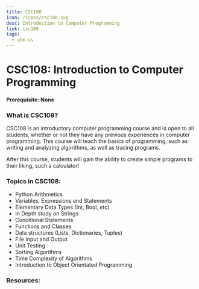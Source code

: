 ```yaml
---
title: CSC108
icon: /icons/csc108.svg
desc: Introduction to Computer Programming
link: csc108
tags:
  - utm-cs
---
```


# CSC108: Introduction to Computer Programming

#### Prerequisite: None

<grid-1-x-2 title="Fall 2020 Class Website" img-src="https://i.imgur.com/mthOVtT.png" link="https://mcs.utm.utoronto.ca/~108/index.shtml" desc="All credits to Michael Liut" button="Check it out!"></grid-1-x-2>

<ExamText class-code="CSC108"></ExamText>

### What is CSC108?

CSC108 is an introductory computer programming course and is open to all
students, whether or not they have any previous experiences in computer
programming. This course will teach the basics of programming, such as writing
and analyzing algorithms, as well as tracing programs.

After this course, students will gain the ability to create simple programs to
their liking, such a calculator!

### Topics in CSC108:

- Python Arithmetics
- Variables, Expressions and Statements
- Elementary Data Types (Int, Bool, etc)
- In Depth study on Strings
- Conditional Statements
- Functions and Classes
- Data structures (Lists, Dictionaries, Tuples)
- File Input and Output
- Unit Testing
- Sorting Algorithms
- Time Complexity of Algorithms
- Introduction to Object Orientated Programming

### Resources:

<grid-1-x-2 title="Beginner Tutorial to Python" :reversed="true" img-src="https://www.freecodecamp.org/news/content/images/2020/07/how-is-python-used-v2.png" link="https://developers.google.com/edu/python" desc="Get a head start on Python with Google for Education!" button="Check it out!"></grid-1-x-2>

<grid-1-x-2 title="Practice makes perfect!" img-src="https://ictslab.com/wp-content/uploads/2019/03/d1326ca6cca8038cd115a061b4e2b3bc.png" link="https://developers.google.com/edu/python" desc="Multiple beginner exercises to improve your coding skills" button="Try it out!"></grid-1-x-2>

<!-- ### What courses are avaliable after CSC108:

<Accordion :data="['CSC148']"></Accordion> -->
